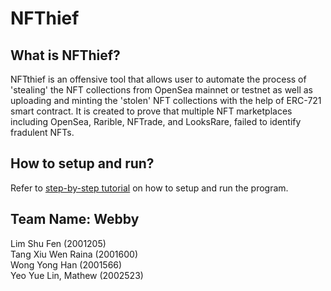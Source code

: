 # NFThief

## What is NFThief?
NFTthief is an offensive tool that allows user to automate the process of 'stealing' the NFT collections from OpenSea mainnet or testnet as well as uploading and minting the 'stolen' NFT collections with the help of ERC-721 smart contract. It is created to prove that multiple NFT marketplaces including OpenSea, Rarible, NFTrade, and LooksRare, failed to identify fradulent NFTs. 

## How to setup and run?
Refer to [step-by-step tutorial](https://github.com/rainyraina/2206_NFThief/wiki/Step-by-step-tutorial) on how to setup and run the program.

## Team Name: Webby
Lim Shu Fen (2001205) <br>
Tang Xiu Wen Raina (2001600) <br>
Wong Yong Han (2001566) <br>
Yeo Yue Lin, Mathew	(2002523) <br>
